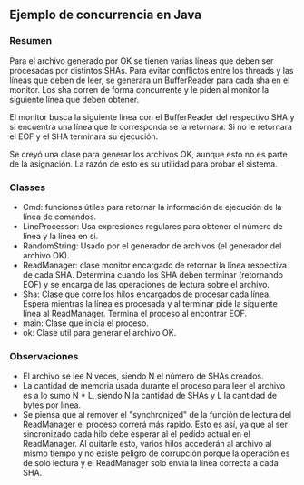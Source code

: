 ## Ejemplo de concurrencia en Java

### Resumen

Para el archivo generado por OK se tienen varias líneas que deben ser procesadas por distintos SHAs. Para evitar conflictos entre los threads y las líneas que deben de leer, se generara un BufferReader para cada sha en el monitor. Los sha corren de forma concurrente y le piden al monitor la siguiente línea que deben obtener.

El monitor busca la siguiente línea con el BufferReader del respectivo SHA y si encuentra una línea que le corresponda se la retornara. Si no le retornara el EOF y el SHA terminara su ejecución.

Se creyó una clase para generar los archivos OK, aunque esto no es parte de la asignación. La razón de esto es su utilidad para probar el sistema.

### Classes

- Cmd: funciones útiles para retornar la información de ejecución de la línea de comandos.
- LineProcessor: Usa expresiones regulares para obtener el número de línea y la línea en si.
- RandomString: Usado por el generador de archivos (el generador del archivo OK).
- ReadManager: clase monitor encargado de retornar la línea respectiva de cada SHA. Determina cuando los SHA deben terminar (retornando EOF) y se encarga de las operaciones de lectura sobre el archivo.
- Sha: Clase que corre los hilos encargados de procesar cada línea. Espera mientras la línea es procesada y al terminar pide la siguiente línea al ReadManager. Termina el proceso al encontrar EOF.
- main: Clase que inicia el proceso.
- ok: Clase util para generar el archivo OK.

### Observaciones

- El archivo se lee N veces, siendo N el número de SHAs creados.
- La cantidad de memoria usada durante el proceso para leer el archivo es a lo sumo N \* L, siendo N la cantidad de SHAs y L la cantidad de bytes por línea.
- Se piensa que al remover el "synchronized" de la función de lectura del ReadManager el proceso correrá más rápido. Esto es así, ya que al ser sincronizado cada hilo debe esperar al el pedido actual en el ReadManager. Al quitarle esto, varios hilos accederán al archivo al mismo tiempo y no existe peligro de corrupción porque la operación es de solo lectura y el ReadManager solo envía la línea correcta a cada SHA.
